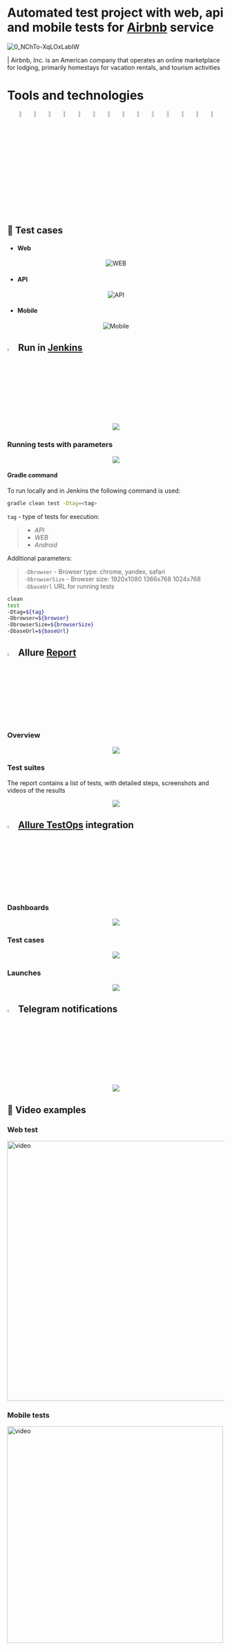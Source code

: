 # Automated test project with web, api and mobile tests for [Airbnb](https://www.airbnb.ru/) service

![0_NChTo-XqLOxLabIW](https://user-images.githubusercontent.com/36373593/184724462-cd7a9969-cb47-41c1-84f0-15942c9832ae.png)

| Airbnb, Inc. is an American company that operates an online marketplace for lodging, primarily homestays for vacation rentals, and tourism activities

# <a name="Technology">Tools and technologies</a>
<p  align="center">
<img width="6%" title="Java" src="images/logo/Java.svg">
<img width="6%" title="IntelliJ IDEA" src="images/logo/IntelliJIDEA.svg">
<img width="6%" title="Gradle" src="images/logo/Gradle.svg">
<img width="6%" title="JUnit5" src="images/logo/JUnit5.svg">
<img width="6%" title="Selenide" src="images/logo/Selenide.svg">
<img width="6%" title="RestAssured" src="images/logo/RestAssured.svg">
<img width="6%" title="Selenoid" src="images/logo/Selenoid.svg">
<img width="6%" title="Jenkins" src="images/logo/Jenkins.svg">
<img width="6%" title="Allure Report" src="images/logo/Allure.svg">
<img width="6%" title="Allure TestOps" src="images/logo/Allure_TO.svg">
<img width="6%" title="GitHub" src="images/logo/GitHub.svg">
<img width="6%" title="Browserstack" src="images/logo/Browserstack.svg">
<img width="6%" title="Appium" src="images/logo/Appium.svg">
<img width="6%" title="Telegram" src="images/logo/Telegram.svg">

## :page_facing_up: Test cases
- #### Web
<p align="center">
<img title="WEB" src="images/screen/Web.png">
</p>

- #### API
<p align="center">
<img title="API" src="images/screen/API.png">
</p>

- #### Mobile
<p align="center">
<img title="Mobile" src="images/screen/Mobile.png">
</p>

## <a name="RunInJenkins"> <img width="4%" src="images/logo/Jenkins.svg"> Run in [Jenkins](https://jenkins.autotests.cloud/job/airbnb_test_project/)
<p align="center">
<img src="images/screen/Jenkins.png">
</p>

### <a name="Running tests with parameters"></a> Running tests with parameters
<p align="center">
<img src="images/screen/JenkinsParam.png">
</p>

#### Gradle command
To run locally and in Jenkins the following command is used:
```bash
gradle clean test -Dtag=<tag>
```
`tag` - type of tests for execution:
>- *API*
>- *WEB*
>- *Android*

Additional parameters:
> `-Dbrowser` - Browser type: chrome, yandex, safari\
> `-DbrowserSize` - Browser size:
1920x1080
1366x768
1024x768\
> `-DbaseUrl` URL for running tests
```bash
clean
test
-Dtag=${tag}
-Dbrowser=${browser}
-DbrowserSize=${browserSize}
-DbaseUrl=${baseUrl}
```

## <a name="Allure Report"></a><img width="4%" src="images/logo/Allure.svg"> Allure [Report](https://jenkins.autotests.cloud/job/airbnb_test_project/14/allure/)
### Overview
<p align="center">
<img src="images/screen/AllureReport.png">
</p>

### Test suites
The report contains a list of tests, with detailed steps, screenshots and videos of the results
<p align="center">
<img src="images/screen/AllureSteps.png">
</p>

## <a name="Allure TestOps"></a><img width="4%" src="images/logo/Allure_TO.svg"> [Allure TestOps](https://allure.autotests.cloud/project/1501/) integration 

### Dashboards
<p align="center">
<img src="images/screen/AllureTO_Dashboard.png">
</p>

### Test cases
<p align="center">
<img src="images/screen/AllureTO_Tests.png">
</p>

### Launches
<p align="center">
<img src="images/screen/AllureTO_Launches.png">
</p>

## <img width="4%" src="images/logo/Telegram.svg"> Telegram notifications
<p align="center">
<img src="images/screen/Telegram.png">
</p>

## <a name="Video"></a> :vhs: Video examples
### Web test
<p align="left">
<img src="images/gif/WebTest.gif" alt="video" width="600">
</p>

### Mobile tests
<p align="left">
<img src="images/gif/MobileTests.gif" alt="video" width="500">
</p>